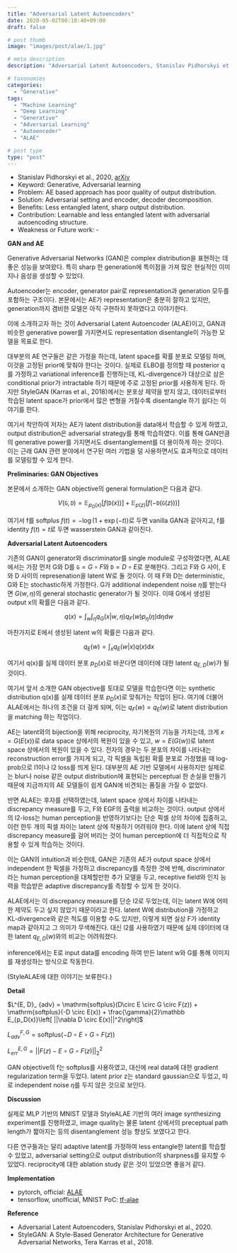 ```yaml
---
title: "Adversarial Latent Autoencoders"
date: 2020-05-02T00:18:40+09:00
draft: false

# post thumb
image: "images/post/alae/1.jpg"

# meta description
description: "Adversarial Latent Autoencoders, Stanislav Pidhorskyi et al., 2020."

# taxonomies
categories:
  - "Generative"
tags:
  - "Machine Learning"
  - "Deep Learning"
  - "Generative"
  - "Adversarial Learning"
  - "Autoencoder"
  - "ALAE"

# post type
type: "post"
---
```


- Stanislav Pidhorskyi et al., 2020, [arXiv](https://arxiv.org/abs/2004.04467)
- Keyword: Generative, Adversarial learning
- Problem: AE based approach has poor quality of output distribution.
- Solution: Adversarial setting and encoder, decoder decomposition.
- Benefits: Less entangled latent, sharp output distribution.
- Contribution: Learnable and less entangled latent with adversarial autoencoding structure.
- Weakness or Future work: -

**GAN and AE**

Generative Adversarial Networks (GAN)은 complex distribution을 표현하는 데 좋은 성능을 보여왔다. 특히 sharp 한 generation에 특이점을 가져 많은 현실적인 이미지나 음성을 생성할 수 있었다.

Autoencoder는 encoder, generator pair로 representation과 generation 모두를 포함하는 구조이다. 본문에서는 AE가 representation은 충분히 잘하고 있지만, generation까지 겸비한 모델은 아직 구현하지 못하였다고 이야기한다.

이에 소개하고자 하는 것이 Adversarial Latent Autoencoder (ALAE)이고, GAN과 비슷한 generative power를 가지면서도 representation disentangle이 가능한 모델을 목표로 한다.

대부분의 AE 연구들은 같은 가정을 하는데, latent space를 확률 분포로 모델링 하며, 이것을 고정된 prior에 맞춰야 한다는 것이다. 실제로 ELBO를 정의할 때 posterior q를 가정하고 variational inference를 진행하는데, KL-divergence가 대상으로 삼은 conditional prior가 intractable 하기 때문에 주로 고정된 prior를 사용하게 된다. 하지만 StyleGAN (Karras et al., 2018)에서는 분포상 제약을 받지 않고, 데이터로부터 학습된 latent space가 prior에서 많은 변형을 거칠수록 disentangle 하기 쉽다는 이야기를 한다.

여기서 착안하여 저자는 AE가 latent distribution을 data에서 학습할 수 있게 하였고, output distribution은 adversarial strategy를 통해 학습하였다. 이를 통해 GAN만큼의 generative power를 가지면서도 disentanglement를 더 용이하게 하는 것이다. 이는 근래 GAN 관련 분야에서 연구된 여러 기법을 덜 사용하면서도 효과적으로 데이터를 모델링할 수 있게 한다.

**Preliminaries: GAN Objectives**

본문에서 소개하는 GAN objective의 general formulation은 다음과 같다.

$$V(\mathtt G, \mathtt D) = \mathbb E_{p_D(x)}\left[ f(\mathtt D(x)) \right] + \mathbb E_{p(z)}\left[ f(-\mathtt D(\mathtt G(z))) \right]$$

여기서 f를 softplus $f(t) = -\log(1 + \exp(-t))$로 두면 vanilla GAN과 같아지고, f를 identity $f(t) = t$로 두면 wasserstein GAN과 같아진다.

**Adversarial Latent Autoencoders**

기존의 GAN이 generator와 discriminator를 single module로 구성하였다면, ALAE에서는 가장 먼저 G와 D를 $\mathtt G = G \circ F$와 $\mathtt D = D \circ E$로 분해한다. 그리고 F와 G 사이, E와 D 사이의 represenation을 latent W로 둘 것이다. 이 때 F와 D는 deterministic, G와 E는 stochastic하게 가정한다. G가 additional independent noise $\eta$를 받는다면 $G(w, \eta)$의 general stochastic generator가 될 것이다. 이때 G에서 생성된 output x의 확률은 다음과 같다.

$$q(x) = \int_w\int_\eta q_G(x|w, \eta) q_F(w) p_\eta(\eta) \mathrm d\eta \mathrm dw$$

마찬가지로 E에서 생성된 latent w의 확률은 다음과 같다.

$$q_E(w) = \int_x q_E(w|x)q(x)\mathrm dx$$

여기서 q(x)를 실제 데이터 분포 $p_D(x)$로 바꾼다면 데이터에 대한 latent $q_{E, D}(w)$가 될 것이다.

여기서 앞서 소개한 GAN objective를 토대로 모델을 학습한다면 이는 synthetic distribution q(x)를 실제 데이터 분포 $p_D(x)$로 맞춰가는 작업이 된다. 여기에 더불어 ALAE에서는 하나의 조건을 더 걸게 되며, 이는 $q_F(w) = q_E(w)$로 latent distribution을 matching 하는 작업이다.

AE는 latent와의 bijection을 위해 reciprocity, 자기복원의 기능을 가지는데, 크게 $x=G(E(x))$로 data space 상에서의 복원이 있을 수 있고, $w=E(G(w))$로 latent space 상에서의 복원이 있을 수 있다. 전자의 경우는 두 분포의 차이를 나타내는 reconstruction error를 가지게 되고, 각 픽셀을 독립된 확률 분포로 가정했을 때 log-prob으로 l1이나 l2 loss를 띄게 된다. 대부분의 AE 기반 모델에서 사용하지만 실제로는 blur나 noise 같은 output distribution에 표현되는 perceptual 한 손실을 만들기 때문에 지금까지의 AE 모델들이 쉽게 GAN에 비견되는 품질을 가질 수 없었다. 

반면 ALAE는 후자를 선택하였는데, latent space 상에서 차이를 나타내는 discrepancy measure를 두고, F와 EGF의 출력을 비교하는 것이다. output 상에서의 l2-loss는 human perception을 반영하기보다는 단순 픽셀 상의 차이에 집중하고, 이런 한두 개의 픽셀 차이는 latent 상에 작용하기 어려워야 한다. 이에 latent 상에 직접 discrepancy measure를 걸어 버리는 것이 human perception에 더 직접적으로 작용할 수 있게 학습하는 것이다.

이는 GAN의 intuition과 비슷한데, GAN은 기존의 AE가 output space 상에서 independent 한 픽셀을 가정하고 discrepancy를 측정한 것에 반해, discriminator라는 human perception을 대체할만한 추가 모델을 두고, receptive field와 인지 능력을 학습받은 adaptive discrepancy를 측정할 수 있게 한 것이다. 

ALAE에서는 이 discrepancy measure를 단순 l2로 두었는데, 이는 latent W에 어떠한 제약도 두고 싶지 않았기 때문이라고 한다. latent W에 distribution을 가정하고 KL-divergence와 같은 척도를 이용할 수도 있지만, 이렇게 되면 실상 F가 identity map과 같아지고 그 의미가 무색해진다. 대신 l2를 사용하였기 때문에 실제 데이터에 대한 latent $q_{E, D}(w)$와의 비교는 어려워졌다.

inference에서는 E로 input data를 encoding 하여 만든 latent w와 G를 통해 이미지를 재생성하는 방식으로 작동한다.

(StyleALAE에 대한 이야기는 보류한다.)

**Detail**

$L^{E, D}_ {adv} = \mathrm{softplus}(D\circ E \circ G \circ F(z)) + \mathrm{softplus}(-D \circ E(x)) + \frac{\gamma}{2}\mathbb E_{p_D(x)}\left[ ||\nabla D \circ E(x)||^2\right]$

$L^{F, G}_ {adv} = \mathrm{softplus}(-D\circ E \circ G \circ F(z))$

$L^{E, G}_ {err} = ||F(z) - E \circ G \circ F(z)||^2_2$

GAN objective의 f는 softplus를 사용하였고, 대신에 real data에 대한 gradient regularization term을 두었다. latent prior z는 standard gaussian으로 두었고, 따로 independent noise $\eta$를 두지 않은 것으로 보인다.

**Discussion**

실제로 MLP 기반의 MNIST 모델과 StyleALAE 기반의 여러 image synthesizing experiment를 진행하였고, image quality는 물론 latent 상에서의 preceptual path length가 짧아지는 등의 disentanglement 성능 향상도 보였다고 한다.

다른 연구들과는 달리 adaptive latent를 가정하여 less entangle한 latent를 학습할 수 있었고, adversarial setting으로 output distribution의 sharpness를 유지할 수 있었다. reciprocity에 대한 ablation study 같은 것이 있었으면 좋을거 같다.

**Implementation**

- pytorch, official: [ALAE](https://github.com/podgorskiy/ALAE)
- tensorflow, unofficial, MNIST PoC: [tf-alae](https://github.com/revsic/tf-alae)

**Reference**

- Adversarial Latent Autoencoders, Stanislav Pidhorskyi et al., 2020.
- StyleGAN: A Style-Based Generator Architecture for Generative Adversarial Networks, Tera Karras et al., 2018.
